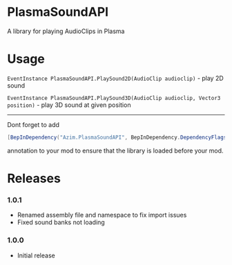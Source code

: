 # PlasmaSoundAPI
A library for playing AudioClips in Plasma

# Usage

`EventInstance PlasmaSoundAPI.PlaySound2D(AudioClip audioclip)` - play 2D sound

`EventInstance PlasmaSoundAPI.PlaySound3D(AudioClip audioclip, Vector3 position)` - play 3D sound at given position

---
Dont forget to add 
```c#
[BepInDependency("Azim.PlasmaSoundAPI", BepInDependency.DependencyFlags.HardDependency)]
``` 
annotation to your mod to ensure that the library is loaded before your mod.

# Releases

### 1.0.1
* Renamed assembly file and namespace to fix import issues
* Fixed sound banks not loading

### 1.0.0
* Initial release
